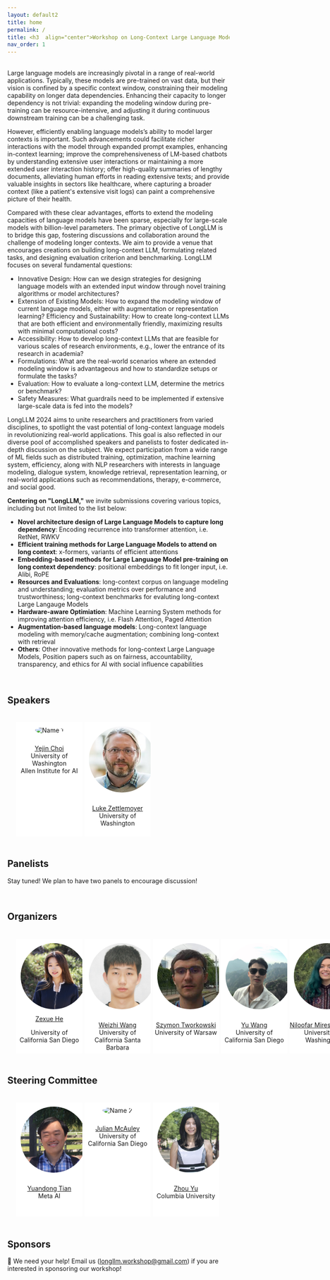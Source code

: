 ```yaml
---
layout: default2
title: home
permalink: /
title: <h3  align="center">Workshop on Long-Context Large Language Model</h3>
nav_order: 1
---
```


<br>
Large language models are increasingly pivotal in a range of real-world applications. Typically, these models are pre-trained on vast data, but their vision is confined by a specific context window, constraining their modeling capability on longer data dependencies. Enhancing their capacity to longer dependency is not trivial: expanding the modeling window during pre-training can be resource-intensive, and adjusting it during continuous downstream training can be a challenging task.

However, efficiently enabling language models’s ability to model larger contexts is important. Such advancements could facilitate richer interactions with the model through expanded prompt examples, enhancing in-context learning; improve the comprehensiveness of LM-based chatbots by understanding extensive user interactions or maintaining a more extended user interaction history; offer high-quality summaries of lengthy documents, alleviating human efforts in reading extensive texts; and provide valuable insights in sectors like healthcare, where capturing a broader context (like a patient's extensive visit logs) can paint a comprehensive picture of their health.

Compared with these clear advantages, efforts to extend the modeling capacities of language models have been sparse, especially for large-scale models with billion-level parameters. The primary objective of LongLLM is to bridge this gap, fostering discussions and collaboration around the challenge of modeling longer contexts. We aim to provide a venue that encourages creations on building long-context LLM, formulating related tasks, and designing evaluation criterion and benchmarking. LongLLM focuses on several fundamental questions:

- Innovative Design: How can we design strategies for designing language models with an extended input window through novel training algorithms or model architectures?
- Extension of Existing Models: How to expand the modeling window of current language models, either with augmentation or representation learning?
Efficiency and Sustainability: How to create long-context LLMs that are both efficient and environmentally friendly, maximizing results with minimal computational costs?
- Accessibility: How to develop long-context LLMs that are feasible for various scales of research environments, e.g., lower the entrance of its research in academia?
- Formulations: What are the real-world scenarios where an extended modeling window is advantageous and how to standardize setups or formulate the tasks?
- Evaluation: How to evaluate a long-context LLM, determine the metrics or benchmark? 
- Safety Measures: What guardrails need to be implemented if extensive large-scale data is fed into the models?

LongLLM 2024 aims to unite researchers and practitioners from varied disciplines, to spotlight the vast potential of long-context language models in revolutionizing real-world applications. This goal is also reflected in our diverse pool of accomplished speakers and panelists to foster dedicated in-depth discussion on the subject. We expect participation from a wide range of ML fields such as distributed training, optimization, machine learning system, efficiency, along with NLP researchers with interests in language modeling, dialogue system, knowledge retrieval, representation learning, or real-world applications such as recommendations, therapy, e-commerce, and social good.


__Centering on "LongLLM,"__ we invite submissions covering various topics, including but not limited to the list below:

* __Novel architecture design of Large Language Models to capture long dependency__: Encoding recurrence into transformer attention, i.e. RetNet, RWKV
* __Efficient training methods for Large Language Models to attend on long context__: x-formers, variants of efficient attentions
* __Embedding-based methods for Large Language Model pre-training on long context dependency__: positional embeddings to fit longer input, i.e. Alibi, RoPE
* __Resources and Evaluations__: long-context corpus on language modeling and understanding; evaluation metrics over performance and trustworthiness; long-context benchmarks for evaluting long-context Large Langauge Models
* __Hardware-aware Optimiation__: Machine Learning System methods for improving attention efficiency, i.e. Flash Attention, Paged Attention
* __Augmentation-based language models__: Long-context language modeling with memory/cache augmentation; combining long-context with retrieval
* __Others__: Other innovative methods for long-context Large Language Models, Position papers such as on fairness, accountability, transparency, and ethics for AI with social influence capabilities


<br>

## Speakers


<html>
    <div class="team-container">
        <div class="team-member">
            <img src="/assets/img/organizers/yejin_choi.jpg" alt="Name 1">
            <p><a href="https://homes.cs.washington.edu/~yejin/">Yejin Choi</a>
            <br>University of Washington<br>Allen Institute for AI</p>
        </div>
        <div class="team-member">
            <img src="/assets/img/speakers/luke_zettlemoyer.jpg" alt="Name 2">
            <p><a href="https://www.cs.washington.edu/people/faculty/lsz">Luke Zettlemoyer</a>
            <br>University of Washington</p>
        </div>
        <!-- <div class="team-member">
            <img src="/assets/img/speakers/omer_levy.jpeg" alt="Name 3">
            <p><a href="https://www.cs.tau.ac.il/~levyomer/">Omer Levy</a>
            <br>Tel Aviv University<br>Meta AI</p>
        </div>
        <div class="team-member">
            <img src="/assets/img/speakers/sara_hooker.jpg" alt="Name 4">
            <p><a href="https://www.sarahooker.me/">Sara Hooker</a>
            <br>Cohere for AI</p>
        </div>
        <div class="team-member">
            <img src="/assets/img/speakers/fei_xia.jpg" alt="Name 5">
            <p><a href="https://fxia22.github.io/">Fei Xia</a>
            <br>Google DeepMind</p>
        </div>
        <div class="team-member">
            <img src="/assets/img/speakers/thashim.jpg" alt="Name 6">
            <p><a href="https://thashim.github.io/">Tatsunori Hashimoto</a>
            <br>Stanford University</p>
        </div> -->
    </div>
</html>


## Panelists

Stay tuned! We plan to have two panels to encourage discussion!

<br>

## Organizers
<html>
    <div class="team-container">
        <div class="team-member">
            <img src="/assets/img/organizers/zexue_he.jpg" alt="Name 1">
            <a href="https://zexuehe.github.io/">Zexue He</a>
            <p>University of California San Diego</p>
        </div>
        <div class="team-member">
            <img src="/assets/img/organizers/weizhi_wang.jpg" alt="Name 2">
            <p><a href="https://victorwz.github.io">Weizhi Wang</a>
            <br>University of California Santa Barbara</p>
        </div>
        <div class="team-member">
            <img src="/assets/img/organizers/szymon_tworkowski.jpg" alt="Name 4">
            <p><a href="https://syzymon.github.io/">Szymon Tworkowski</a>
            <br>University of Warsaw</p>
        </div>
        <div class="team-member">
            <img src="/assets/img/organizers/yu_wang.jpg" alt="Name 3">
            <p><a href="https://yuwang.org/">Yu Wang</a>
            <br>University of California San Diego</p>
        </div>
        <div class="team-member">
            <img src="/assets/img/organizers/niloofar_mireshghallah.jpg" alt="Name 5">
            <p><a href="https://cseweb.ucsd.edu/~fmireshg/">Niloofar Mireshghallah</a>
            <br>University of Washington</p>
        </div>
    </div>
</html>

## Steering Committee

<html>
    <div class="team-container">
        <div class="team-member">
            <img src="/assets/img/organizers/yuandong_tian.png" alt="Name 1">
            <p><a href="https://yuandong-tian.com/">Yuandong Tian</a>
            <br>Meta AI</p>
        </div>
        <div class="team-member">
            <img src="/assets/img/organizers/julian_mcauley.jpg" alt="Name 2">
            <p><a href="https://cseweb.ucsd.edu/~jmcauley/">Julian McAuley</a>
            <br>University of California San Diego</p>
        </div>
        <div class="team-member">
            <img src="/assets/img/organizers/zhou_yu.jpg" alt="Name 3">
            <p><a href="https://www.cs.columbia.edu/~zhouyu/">Zhou Yu</a>
            <br>Columbia University</p>
        </div>
    </div>
</html>

## Sponsors
:loudspeaker: We need your help! Email us ([longllm.workshop@gmail.com](mailto:longllm.workshop@gmail.com)) if you are interested in sponsoring our workshop!


<style>
    /* Style for the team container */
.team-container {
    display: grid;
    grid-template-columns: repeat(6, 1fr); /* Display 3 members per row */
    gap: 5px;
    max-width: 900px;
    padding: 20px;
}

@media (max-width: 768px) {
    .team-container {
        grid-template-columns: repeat(2, 1fr); /* Display 2 members per row on smaller screens */
    }
}

/* Style for each team member */
.team-member {
    text-align: center;
    background-color: #fff;
    padding: 0px;
    width: 150px; /* Set a fixed width for consistent circle appearance */
    height: 260px; /* Set a fixed height for consistent circle appearance */
    /* box-shadow: 0px 3px 6px rgba(0, 0, 0, 0.1); */
    overflow: hidden; /* Hide any image overflow */
}


.team-member h3 {
    font-size: 16px;
    color: #333;
}

.team-member img {
  object-fit: cover;
  border-radius:50%;
  width: 150px;
  height: 150px;
  padding: 10px;
}
</style>

<br><br>